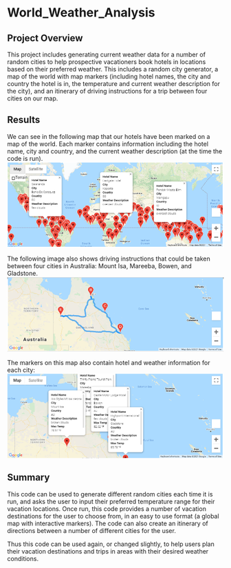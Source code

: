 # World_Weather_Analysis

## Project Overview
This project includes generating current weather data for a number of random cities to help prospective vacationers book hotels in locations based on their preferred weather. This includes a random city generator, a map of the world with map markers (including hotel names, the city and country the hotel is in, the temperature and current weather description for the city), and an itinerary of driving instructions for a trip between four cities on our map.

## Results
We can see in the following map that our hotels have been marked on a map of the world. Each marker contains information including the hotel name, city and country, and the current weather description (at the time the code is run).
![](Vacation_Search/WeatherPy_vacation_map.png)

The following image also shows driving instructions that could be taken between four cities in Australia: Mount Isa, Mareeba, Bowen, and Gladstone.
![](Vacation_Itinerary/WeatherPy_travel_map.png)

The markers on this map also contain hotel and weather information for each city:
![](Vacation_Itinerary/WeatherPy_travel_map_markers.png)

## Summary
This code can be used to generate different random cities each time it is run, and asks the user to input their preferred temperature range for their vacation locations. Once run, this code provides a number of vacation destinations for the user to choose from, in an easy to use format (a global map with interactive markers). The code can also create an itinerary of directions between a number of different cities for the user.

Thus this code can be used again, or changed slightly, to help users plan their vacation destinations and trips in areas with their desired weather conditions.
